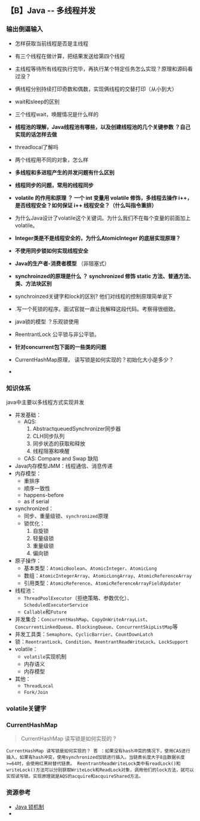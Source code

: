 ## 【B】Java -- 多线程并发



### 输出倒逼输入

- 怎样获取当前线程是否是主线程
- 有三个线程在做计算，把结果发送给第四个线程
- 主线程等待所有线程执行完毕，再执行某个特定任务怎么实现？原理和源码看过没？
- 俩线程分别持续打印奇数和偶数，实现俩线程的交替打印（从小到大）
- wait和sleep的区别
- 三个线程wait，唤醒情况是什么样的
- **线程池的理解，Java线程池有哪些，以及创建线程池的几个关键参数 ？自己实现的话怎样去做**
- threadlocal了解吗
- 两个线程用不同的对象，怎么样
- **多线程和多进程产生的并发问题有什么区别** 
- **线程同步的问题，常用的线程同步**

- **volatile 的作用和原理 ？ 一个 int 变量用 volatile 修饰，多线程去操作 i++，是否线程安全？如何保证 i++ 线程安全？（什么叫指令重排）**
- 为什么Java设计了volatile这个关键词。为什么我们不在每个变量的前面加上volatile。
- **Integer类是不是线程安全的，为什么AtomicInteger 的底层实现原理？**

- **不使用同步锁如何实现线程安全**

- **Java的生产者-消费者模型** （非阻塞式）
- **synchroinzed的原理是什么 ？ synchronized 修饰 static 方法、普通方法、类、方法块区别**

- synchroinzed关键字和lock的区别? 他们对线程的控制原理简单说下
- .写一个死锁的程序。面试官就一直让我解释这段代码。考察得很细致。
- java锁的模型 ？乐观锁使用
- ReentrantLock 公平锁与非公平锁。
- **针对concurrent包下面的一些类的问题**
- CurrentHashMap原理， 读写锁是如何实现的？初始化大小是多少？
-   







### 知识体系

java中主要以多线程方式实现并发

- 并发基础：
  - AQS:
    1. AbstractqueuedSynchronizer同步器
    2. CLH同步队列
    3. 同步状态的获取和释放
    4. 线程阻塞和唤醒
  - CAS: Compare and Swap 缺陷
- Java内存模型JMM：线程通信、消息传递
- 内存模型：
  - 重排序
  - 顺序一致性
  - happens-before
  - as if serial
- synchronized：
  - 同步、重量级锁、`synchronized`原理
  - 锁优化：
    1. 自旋锁
    2. 轻量级锁
    3. 重量级锁
    4. 偏向锁
- 原子操作：
  - 基本类型：`AtomicBoolean`、`AtomicInteger`、`AtomicLong`
  - 数组：`AtomicIntegerArray`、`AtomicLongArray`、`AtomicReferenceArray`
  - 引用类型：`AtomicReference`、`AtomicReferenceArrayFieldUpdater`
- 线程池：
  - `ThreadPoolExecutor`（拒绝策略、参数优化）、`ScheduledExecutorService`
  - `Callable`和`Future`
- 并发集合：`ConcurrentHashMap`、`CopyOnWriteArrayList`、`ConcurrentLinkedQueue`、`BlockingQueue`、`ConcurrentSkipListMap`等
- 并发工具类：`Semaphore`、`CyclicBarrier`、`CountDownLatch`
- 锁：`ReentrantLock`、`Condition`、`ReentrantReadWriteLock`、`LockSupport`
- volatile：
  - `volatile`实现机制
  - 内存语义
  - 内存模型
- 其他：
  - `ThreadLocal`
  - `Fork/Join`



### volatile关键字







### CurrentHashMap



> CurrentHashMap 读写锁是如何实现的？

```
CurrentHashMap 读写锁是如何实现的？ 答 ：如果没有hash冲突的情况下，使用CAS进行插入，如果有hash冲突，使用synchronized加锁进行插入。当链表长度大于8且数据长度>=64时，会使用红黑树替代链表。 ReentrantReadWriteLock类中有readLock()和writeLock()方法可以分别获取WriteLock和ReadLock对象，调用他们的lock方法，就可以实现读写锁。实现原理就是AQS的acquire和acquireShared方法。
```







### 资源参考

- [Java 锁机制](http://blog.csdn.net/guuinbelieve/article/details/79587799)
- 





### 























































